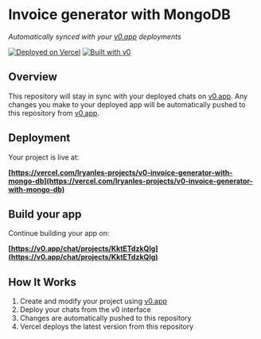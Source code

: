 # Invoice generator with MongoDB

*Automatically synced with your [v0.app](https://v0.app) deployments*

[![Deployed on Vercel](https://img.shields.io/badge/Deployed%20on-Vercel-black?style=for-the-badge&logo=vercel)](https://vercel.com/lryanles-projects/v0-invoice-generator-with-mongo-db)
[![Built with v0](https://img.shields.io/badge/Built%20with-v0.app-black?style=for-the-badge)](https://v0.app/chat/projects/KktETdzkQlg)

## Overview

This repository will stay in sync with your deployed chats on [v0.app](https://v0.app).
Any changes you make to your deployed app will be automatically pushed to this repository from [v0.app](https://v0.app).

## Deployment

Your project is live at:

**[https://vercel.com/lryanles-projects/v0-invoice-generator-with-mongo-db](https://vercel.com/lryanles-projects/v0-invoice-generator-with-mongo-db)**

## Build your app

Continue building your app on:

**[https://v0.app/chat/projects/KktETdzkQlg](https://v0.app/chat/projects/KktETdzkQlg)**

## How It Works

1. Create and modify your project using [v0.app](https://v0.app)
2. Deploy your chats from the v0 interface
3. Changes are automatically pushed to this repository
4. Vercel deploys the latest version from this repository